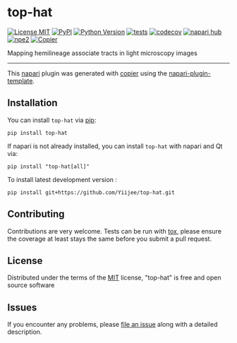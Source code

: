# top-hat

[![License MIT](https://img.shields.io/pypi/l/top-hat.svg?color=green)](https://github.com/Yiijee/top-hat/raw/main/LICENSE)
[![PyPI](https://img.shields.io/pypi/v/top-hat.svg?color=green)](https://pypi.org/project/top-hat)
[![Python Version](https://img.shields.io/pypi/pyversions/top-hat.svg?color=green)](https://python.org)
[![tests](https://github.com/Yiijee/top-hat/workflows/tests/badge.svg)](https://github.com/Yiijee/top-hat/actions)
[![codecov](https://codecov.io/gh/Yiijee/top-hat/branch/main/graph/badge.svg)](https://codecov.io/gh/Yiijee/top-hat)
[![napari hub](https://img.shields.io/endpoint?url=https://api.napari-hub.org/shields/top-hat)](https://napari-hub.org/plugins/top-hat)
[![npe2](https://img.shields.io/badge/plugin-npe2-blue?link=https://napari.org/stable/plugins/index.html)](https://napari.org/stable/plugins/index.html)
[![Copier](https://img.shields.io/endpoint?url=https://raw.githubusercontent.com/copier-org/copier/master/img/badge/badge-grayscale-inverted-border-purple.json)](https://github.com/copier-org/copier)

Mapping hemilineage associate tracts in light microscopy images

----------------------------------

This [napari] plugin was generated with [copier] using the [napari-plugin-template].

<!--
Don't miss the full getting started guide to set up your new package:
https://github.com/napari/napari-plugin-template#getting-started

and review the napari docs for plugin developers:
https://napari.org/stable/plugins/index.html
-->

## Installation

You can install `top-hat` via [pip]:

```
pip install top-hat
```

If napari is not already installed, you can install `top-hat` with napari and Qt via:

```
pip install "top-hat[all]"
```


To install latest development version :

```
pip install git+https://github.com/Yiijee/top-hat.git
```



## Contributing

Contributions are very welcome. Tests can be run with [tox], please ensure
the coverage at least stays the same before you submit a pull request.

## License

Distributed under the terms of the [MIT] license,
"top-hat" is free and open source software

## Issues

If you encounter any problems, please [file an issue] along with a detailed description.

[napari]: https://github.com/napari/napari
[copier]: https://copier.readthedocs.io/en/stable/
[@napari]: https://github.com/napari
[MIT]: http://opensource.org/licenses/MIT
[BSD-3]: http://opensource.org/licenses/BSD-3-Clause
[GNU GPL v3.0]: http://www.gnu.org/licenses/gpl-3.0.txt
[GNU LGPL v3.0]: http://www.gnu.org/licenses/lgpl-3.0.txt
[Apache Software License 2.0]: http://www.apache.org/licenses/LICENSE-2.0
[Mozilla Public License 2.0]: https://www.mozilla.org/media/MPL/2.0/index.txt
[napari-plugin-template]: https://github.com/napari/napari-plugin-template

[file an issue]: https://github.com/Yiijee/top-hat/issues

[napari]: https://github.com/napari/napari
[tox]: https://tox.readthedocs.io/en/latest/
[pip]: https://pypi.org/project/pip/
[PyPI]: https://pypi.org/
